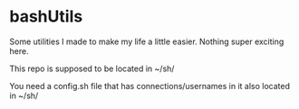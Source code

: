 # bashUtils
Some utilities I made to make my life a little easier. Nothing super exciting here.

This repo is supposed to be located in ~/sh/

You need a config.sh file that has connections/usernames in it also located in ~/sh/
